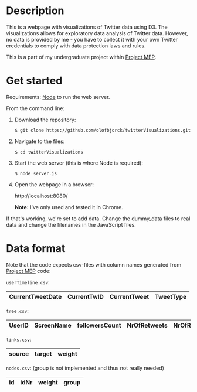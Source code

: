 # Description

This is a webpage with visualizations of Twitter data using D3. The visualizations allows for exploratory data analysis of Twitter data. However, no data is provided by me - you have to collect it with your own Twitter credentials to comply with data protection laws and rules.

This is a part of my undergraduate project within [Project MEP](https://lamastex.github.io/scalable-data-science/sds/research/mep/).

# Get started

Requirements: [Node](https://nodejs.org/en/) to run the web server.

From the command line:


1. Download the repository:

    `
    $ git clone https://github.com/olofbjorck/twitterVisualizations.git
    `

2. Navigate to the files:

    `
    $ cd twitterVisualizations
    `

3. Start the web server (this is where Node is required):

    `
    $ node server.js
    `

4. Open the webpage in a browser: 
    
    http://localhost:8080/

    **Note:** I've only used and tested it in Chrome.
    
    
If that's working, we're set to add data. Change the dummy_data files to real data and change the filenames in the JavaScript files.


# Data format

Note that the code expects csv-files with column names generated from [Project MEP](https://lamastex.github.io/scalable-data-science/sds/research/mep/) code:


`userTimeline.csv`: 

| CurrentTweetDate | CurrentTwID | CurrentTweet | TweetType |
| --- | --- | --- | --- |


`tree.csv`:

| UserID | ScreenName | followersCount | NrOfRetweets | NrOfRetweeters |
| --- | --- | --- | --- | --- |

`links.csv`:

| source | target | weight | 
| --- | --- | --- |

`nodes.csv`: (group is not implemented and thus not really needed)

| id | idNr | weight | group | 
| --- | --- | --- | --- |


